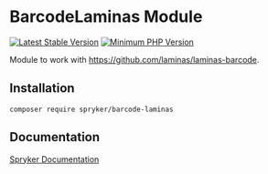 # BarcodeLaminas Module
[![Latest Stable Version](https://poser.pugx.org/spryker/barcode-laminas/v/stable.svg)](https://packagist.org/packages/spryker/barcode-laminas)
[![Minimum PHP Version](https://img.shields.io/badge/php-%3E%3D%208.3-8892BF.svg)](https://php.net/)

Module to work with https://github.com/laminas/laminas-barcode.

## Installation

```
composer require spryker/barcode-laminas
```

## Documentation

[Spryker Documentation](https://docs.spryker.com)
